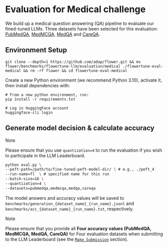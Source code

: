 # Evaluation for Medical challenge

We build up a medical question answering (QA) pipeline to evaluate our fined-tuned LLMs.
Three datasets have been selected for this evaluation: [PubMedQA](https://huggingface.co/datasets/bigbio/pubmed_qa), [MedMCQA](https://huggingface.co/datasets/medmcqa), [MedQA](https://huggingface.co/datasets/bigbio/med_qa) and [CareQA](https://huggingface.co/datasets/HPAI-BSC/CareQA). 


## Environment Setup

```shell
git clone --depth=1 https://github.com/adap/flower.git && mv flower/benchmarks/flowertune-llm/evaluation/medical ./flowertune-eval-medical && rm -rf flower && cd flowertune-eval-medical
```

Create a new Python environment (we recommend Python 3.10), activate it, then install dependencies with:

```shell
# From a new python environment, run:
pip install -r requirements.txt

# Log in HuggingFace account
huggingface-cli login
```

## Generate model decision & calculate accuracy

> [!NOTE]
> Please ensure that you use `quantization=4` to run the evaluation if you wish to participate in the LLM Leaderboard.

```bash
python eval.py \
--peft-path=/path/to/fine-tuned-peft-model-dir/ \ # e.g., ./peft_4
--run-name=fl  \ # specified name for this run  
--batch-size=16 \
--quantization=4 \
--datasets=pubmedqa,medmcqa,medqa,careqa
```

The model answers and accuracy values will be saved to `benchmarks/generation_{dataset_name}_{run_name}.jsonl` and `benchmarks/acc_{dataset_name}_{run_name}.txt`, respectively.


> [!NOTE]
> Please ensure that you provide all **Four accuracy values (PubMedQA, MedMCQA, MedQA, CareQA)** for Four evaluation datasets when submitting to the LLM Leaderboard (see the [`Make Submission`](https://github.com/adap/flower/tree/main/benchmarks/flowertune-llm/evaluation#make-submission-on-flowertune-llm-leaderboard) section).
